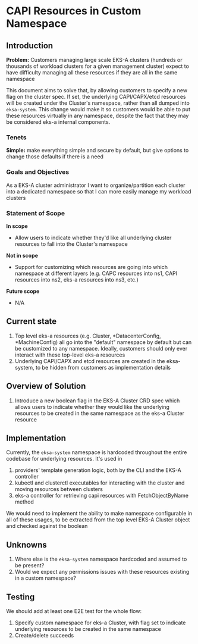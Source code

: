 # CAPI Resources in Custom Namespace

## Introduction

**Problem:** Customers managing large scale EKS-A clusters (hundreds or thousands of workload clusters for a given management cluster) expect to have difficulty managing all these resources if they are all in the same namespace 

This document aims to solve that, by allowing customers to specify a new flag on the cluster spec. If set, the underlying CAPI/CAPX/etcd resources will be created under the Cluster's namespace, rather than all dumped into `eksa-system`. 
This change would make it so customers would be able to put these resources virtually in any namespace, despite the fact that they may be considered eks-a internal components.

### Tenets

****Simple:**** make everything simple and secure by default, but give options to change those defaults if there is a need

### Goals and Objectives

As a EKS-A cluster administrator I want to organize/partition each cluster into a dedicated namespace so that I can more easily manage my workload clusters

### Statement of Scope

**In scope**
* Allow users to indicate whether they'd like all underlying cluster resources to fall into the Cluster's namespace

**Not in scope**
* Support for customizing which resources are going into which namespace at different layers (e.g. CAPC resources into ns1, CAPI resources into ns2, eks-a resources into ns3, etc.)

**Future scope**
* N/A
 
## Current state
1. Top level eks-a resources (e.g. Cluster, *DatacenterConfig, *MachineConfig) all go into the "default" namespace by default but can be customized to any namespace. Ideally, customers should only ever interact with these top-level eks-a resources
2. Underlying CAPI/CAPX and etcd resources are created in the eksa-system, to be hidden from customers as implementation details

## Overview of Solution
1. Introduce a new boolean flag in the EKS-A Cluster CRD spec which allows users to indicate whether they would like the underlying resources to be created in the same namespace as the eks-a Cluster resource

## Implementation

Currently, the `eksa-system` namespace is hardcoded throughout the entire codebase for underlying resources. It's used in
1. providers' template generation logic, both by the CLI and the EKS-A controller
2. kubectl and clusterctl executables for interacting with the cluster and moving resources between clusters
3. eks-a controller for retrieving capi resources with FetchObjectByName method

We would need to implement the ability to make namespace configurable in all of these usages, to be extracted from the top level EKS-A Cluster object and checked against the boolean

## Unknowns

1. Where else is the `eksa-system` namespace hardcoded and assumed to be present?
2. Would we expect any permissions issues with these resources existing in a custom namespace?

## Testing

We should add at least one E2E test for the whole flow:
1. Specify custom namespace for eks-a Cluster, with flag set to indicate underlying resources to be created in the same namespace
2. Create/delete succeeds